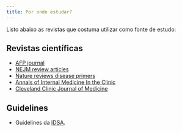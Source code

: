 ```yaml
---
title: Por onde estudar?
---
```


Listo abaixo as revistas que costuma utilizar como fonte de estudo:

## Revistas científicas

- [AFP journal](https://www.aafp.org/pubs/afp.html)
- [NEJM review articles](https://www.nejm.org/browse/nejm-article-type/review-article)
- [Nature reviews disease primers](https://www.nature.com/nrdp/reviews-and-analysis?type=primer)
- [Annals of Internal Medicine In the Clinic](https://www.acpjournals.org/topic/category/in-the-clinic)
- [Cleveland Clinic Journal of Medicine](https://www.ccjm.org/content/by/section/Review)


## Guidelines

- Guidelines da [IDSA](https://www.idsociety.org/practice-guideline/all-practice-guidelines/).